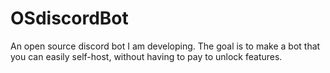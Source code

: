 # OSdiscordBot
An open source discord bot I am developing. The goal is to make a bot that you can easily self-host, without having to pay to unlock features.
